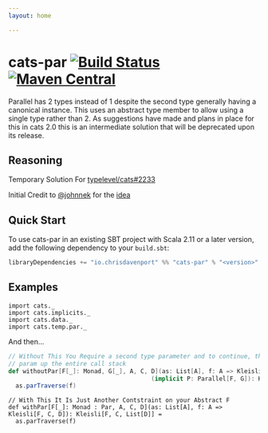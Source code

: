 ```yaml
---
layout: home

---
```

# cats-par [![Build Status](https://travis-ci.org/ChristopherDavenport/cats-par.svg?branch=master)](https://travis-ci.org/ChristopherDavenport/cats-par) [![Maven Central](https://maven-badges.herokuapp.com/maven-central/io.chrisdavenport/cats-par_2.12/badge.svg)](https://maven-badges.herokuapp.com/maven-central/io.chrisdavenport/cats-par_2.12)

Parallel has 2 types instead of 1 despite the second type generally
having a canonical instance. This uses an abstract type member
to allow using a single type rather than 2. As suggestions have made
and plans in place for this in cats 2.0 this is an intermediate
solution that will be deprecated upon its release.

## Reasoning

Temporary Solution For [typelevel/cats#2233](https://github.com/typelevel/cats/issues/2233)

Initial Credit to [@johnnek](https://github.com/johnynek) for the [idea](https://github.com/typelevel/cats/pull/2180#issuecomment-369973585)

## Quick Start

To use cats-par in an existing SBT project with Scala 2.11 or a later version, add the following dependency to your
`build.sbt`:

```scala
libraryDependencies += "io.chrisdavenport" %% "cats-par" % "<version>"
```

## Examples

```tut:silent
import cats._
import cats.implicits._
import cats.data._
import cats.temp.par._
```

And then...

```scala
// Without This You Require a second type parameter and to continue, this second
// param up the entire call stack
def withoutPar[F[_]: Monad, G[_], A, C, D](as: List[A], f: A => Kleisli[F, C, D])
                                        (implicit P: Parallel[F, G]): Kleisli[F, C, List[D]] =
  as.parTraverse(f)
```

```tut
// With This It Is Just Another Contstraint on your Abstract F
def withPar[F[_]: Monad : Par, A, C, D](as: List[A], f: A => Kleisli[F, C, D]): Kleisli[F, C, List[D]] =
  as.parTraverse(f)
```
